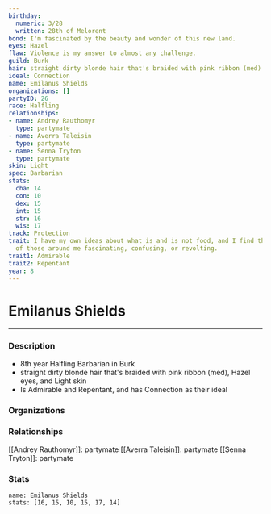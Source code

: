 ```yaml
---
birthday:
  numeric: 3/28
  written: 28th of Melorent
bond: I'm fascinated by the beauty and wonder of this new land.
eyes: Hazel
flaw: Violence is my answer to almost any challenge.
guild: Burk
hair: straight dirty blonde hair that's braided with pink ribbon (med)
ideal: Connection
name: Emilanus Shields
organizations: []
partyID: 26
race: Halfling
relationships:
- name: Andrey Rauthomyr
  type: partymate
- name: Averra Taleisin
  type: partymate
- name: Senna Tryton
  type: partymate
skin: Light
spec: Barbarian
stats:
  cha: 14
  con: 10
  dex: 15
  int: 15
  str: 16
  wis: 17
track: Protection
trait: I have my own ideas about what is and is not food, and I find the eating habits
  of those around me fascinating, confusing, or revolting.
trait1: Admirable
trait2: Repentant
year: 8
---
```

# Emilanus Shields
---
### Description
- 8th year Halfling Barbarian in Burk
- straight dirty blonde hair that's braided with pink ribbon (med), Hazel eyes, and Light skin
- Is Admirable and Repentant, and has Connection as their ideal

### Organizations
### Relationships
[[Andrey Rauthomyr]]: partymate
[[Averra Taleisin]]: partymate
[[Senna Tryton]]: partymate
### Stats
```statblock
name: Emilanus Shields
stats: [16, 15, 10, 15, 17, 14]
```